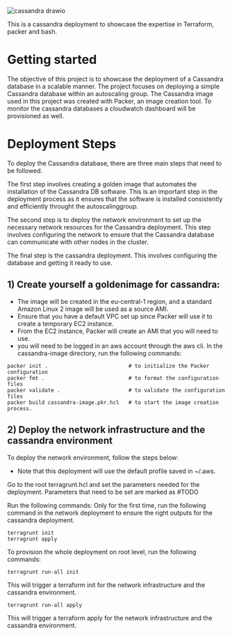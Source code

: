 ![cassandra drawio](https://user-images.githubusercontent.com/114674790/231321362-51dfae25-8663-4c72-95f7-84278d1d499b.png)

This is a cassandra deployment to showcase the expertise in Terraform, packer and bash.

# Getting started
The objective of this project is to showcase the deployment of a Cassandra database in a scalable manner. The project focuses on deploying a simple Cassandra database within an autoscaling group. The Cassandra image used in this project was created with Packer, an image creation tool. To monitor the cassandra databases a cloudwatch dashboard will be provisioned as well.

# Deployment Steps
To deploy the Cassandra database, there are three main steps that need to be followed.

The first step involves creating a golden image that automates the installation of the Cassandra DB software. This is an important step in the deployment process as it ensures that the software is installed consistently and efficiently throught the autoscalinggroup.

The second step is to deploy the network environment to set up the necessary network resources for the Cassandra deployment. This step involves configuring the network to ensure that the Cassandra database can communicate with other nodes in the cluster.

The final step is the cassandra deployment. This involves configuring the database and getting it ready to use.

## 1) Create yourself a goldenimage for cassandra:
 - The image will be created in the eu-central-1 region, and a standard Amazon Linux 2 image will be used as a source AMI.
 - Ensure that you have a default VPC set up since Packer will use it to create a temporary EC2 instance.
 - From the EC2 instance, Packer will create an AMI that you will need to use.
 - you will need to be logged in an aws account through the aws cli.
 In the cassandra-image directory, run the following commands:
```
packer init .                          # to initialize the Packer configuration
packer fmt .                           # to format the configuration files
packer validate .                      # to validate the configuration files
packer build cassandra-image.pkr.hcl   # to start the image creation process.
```
## 2) Deploy the network infrastructure and the cassandra environment
To deploy the network environment, follow the steps below:
- Note that this deployment will use the default profile saved in ~/.aws.

Go to the root terragrunt.hcl and set the parameters needed for the deployment. Parameters that need to be set are marked as #TODO

Run the following commands:
Only for the first time, run the following command in the network deployment to ensure the right outputs for the cassandra deployment.
```
terragrunt init
terragrunt apply
```
To provision the whole deployment on root level, run the following commands:
```
terragrunt run-all init
```
This will trigger a terraform init for the network infrastructure and the cassandra environment.

```
terragrunt run-all apply
```
This will trigger a terraform apply for the network infrastructure and the cassandra environment.
